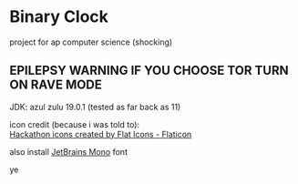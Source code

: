 # Binary Clock

project for ap computer science (shocking)

## EPILEPSY WARNING IF YOU CHOOSE TOR TURN ON RAVE MODE

JDK: azul zulu 19.0.1 (tested as far back as 11)

icon credit (because i was told to):<br>
<a href="https://www.flaticon.com/free-icons/hackathon" title="hackathon icons">Hackathon icons created by Flat Icons - Flaticon</a>

also install [JetBrains Mono](https://github.com/JetBrains/JetBrainsMono) font

ye
